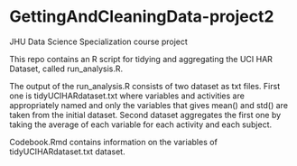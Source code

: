 # GettingAndCleaningData-project2
JHU Data Science Specialization course project



This repo contains an R script for tidying and aggregating the UCI HAR Dataset, called run_analysis.R.

The output of the run_analysis.R consists of two dataset as txt files. 
First one is tidyUCIHARdataset.txt where variables and activities are appropriately named and only the variables that gives mean() and std() are taken from the initial dataset. 
Second dataset aggregates the first one by taking the average of each variable for each activity and each subject.

Codebook.Rmd contains information on the variables of tidyUCIHARdataset.txt dataset.
